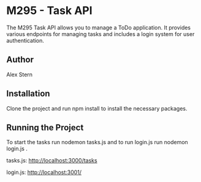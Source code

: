 # M295 - Task API

The M295 Task API allows you to manage a ToDo application. It provides various endpoints for managing tasks and includes a login system for user authentication.

## Author

Alex Stern

## Installation

Clone the project and run npm install to install the necessary packages.

## Running the Project

To start the tasks run nodemon tasks.js and to run login.js run nodemon login.js .

tasks.js: <http://localhost:3000/tasks>

login.js: <http://localhost:3001/>
